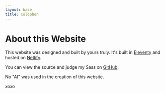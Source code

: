 ```yaml
---
layout: base
title: Colophon
---
```

<div class="grid-item-5">
  
  # About this Website
This website was designed and built by yours truly. It's built in <a href="https://www.11ty.dev/">Eleventy</a> and hosted on <a href="https://www.netlify.com/">Netlify</a>.

You can view the source and judge my Sass on <a href="https://github.com/mjchamplin/champlin-2024">GitHub</a>.

No "AI" was used in the creation of this website.

xoxo
</div>